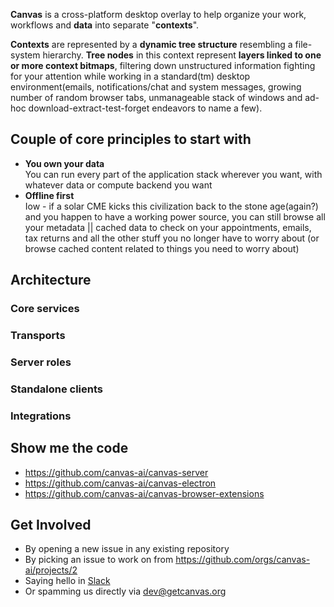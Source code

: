 **Canvas** is a cross-platform desktop overlay to help organize your work, workflows and **data** into separate "**contexts**".

**Contexts** are represented by a **dynamic tree structure** resembling a file-system hierarchy. **Tree nodes** in this context represent **layers linked to one or more context bitmaps**, filtering down unstructured information fighting for your attention while working in a standard(tm) desktop environment(emails, notifications/chat and system messages, growing number of random browser tabs, unmanageable stack of windows and ad-hoc download-extract-test-forget endeavors to name a few).

## Couple of core principles to start with

- **You own your data**  
  You can run every part of the application stack wherever you want, with whatever data or compute backend you want
- **Offline first**  
  Iow - if a solar CME kicks this civilization back to the stone age(again?) and you happen to have a working power source, you can still browse all your metadata || cached data to check on your appointments, emails, tax returns and all the other stuff you no longer have to worry about (or browse cached content related to things you need to worry about)

## Architecture

### Core services

### Transports

### Server roles

### Standalone clients

### Integrations

## Show me the code

- <https://github.com/canvas-ai/canvas-server>
- <https://github.com/canvas-ai/canvas-electron>
- <https://github.com/canvas-ai/canvas-browser-extensions>

## Get Involved

- By opening a new issue in any existing repository
- By picking an issue to work on from <https://github.com/orgs/canvas-ai/projects/2>
- Saying hello in [Slack](https://join.slack.com/t/canvasai/shared_invite/zt-2x9ywczgx-UYP6buONsPe0kvNM9zVdxw)
- Or spamming us directly via <dev@getcanvas.org>
